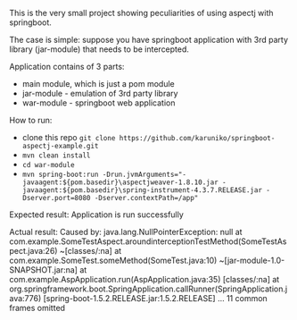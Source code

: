 This is the very small project showing peculiarities of using aspectj with springboot.
 
The case is simple: suppose you have springboot application with 3rd party library (jar-module) that needs to be intercepted.

Application contains of 3 parts:
- main module, which is just a pom module
- jar-module - emulation of 3rd party library
- war-module - springboot web application

How to run:
- clone this repo `git clone https://github.com/karuniko/springboot-aspectj-example.git`
- `mvn clean install`
- `cd war-module`
- `mvn spring-boot:run -Drun.jvmArguments="-javaagent:${pom.basedir}\aspectjweaver-1.8.10.jar -javaagent:${pom.basedir}\spring-instrument-4.3.7.RELEASE.jar -Dserver.port=8080 -Dserver.contextPath=/app"`

Expected result:
Application is run successfully

Actual result:
Caused by: java.lang.NullPointerException: null
	at com.example.SomeTestAspect.aroundinterceptionTestMethod(SomeTestAspect.java:26) ~[classes/:na]
	at com.example.SomeTest.someMethod(SomeTest.java:10) ~[jar-module-1.0-SNAPSHOT.jar:na]
	at com.example.AspApplication.run(AspApplication.java:35) [classes/:na]
	at org.springframework.boot.SpringApplication.callRunner(SpringApplication.java:776) [spring-boot-1.5.2.RELEASE.jar:1.5.2.RELEASE]
	... 11 common frames omitted